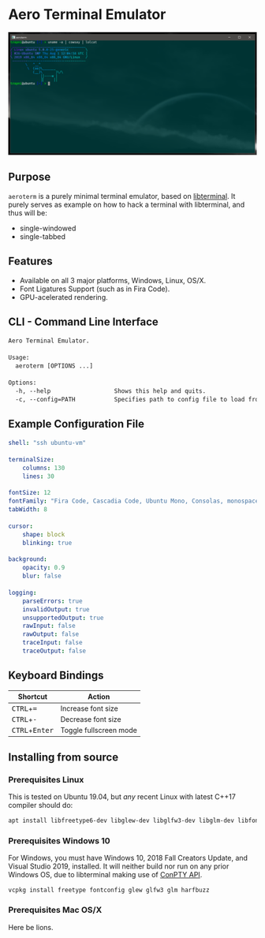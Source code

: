 # Aero Terminal Emulator

![alt text](AeroTerm-Acrylic-Background.png "Aero Terminal with Acrylic Background")

## Purpose

`aeroterm` is a purely minimal terminal emulator, based on
[libterminal](https://github.com/christianparpart/libterminal/).
It purely serves as example on how to hack a terminal with libterminal, and thus will be:

* single-windowed
* single-tabbed

## Features

* Available on all 3 major platforms, Windows, Linux, OS/X.
* Font Ligatures Support (such as in Fira Code).
* GPU-acelerated rendering.

## CLI - Command Line Interface

```txt
Aero Terminal Emulator.

Usage:
  aeroterm [OPTIONS ...]

Options:
  -h, --help                  Shows this help and quits.
  -c, --config=PATH           Specifies path to config file to load from (and save to). [aeroterm.yml]
```

## Example Configuration File

```yaml
shell: "ssh ubuntu-vm"

terminalSize:
    columns: 130
    lines: 30

fontSize: 12
fontFamily: "Fira Code, Cascadia Code, Ubuntu Mono, Consolas, monospace"
tabWidth: 8

cursor:
    shape: block
    blinking: true

background:
    opacity: 0.9
    blur: false

logging:
    parseErrors: true
    invalidOutput: true
    unsupportedOutput: true
    rawInput: false
    rawOutput: false
    traceInput: false
    traceOutput: false
```

## Keyboard Bindings

| Shortcut                          | Action                 |
|-----------------------------------|------------------------|
| <kbd>CTRL</kbd>+<kbd>=</kbd>      | Increase font size     |
| <kbd>CTRL</kbd>+<kbd>-</kbd>      | Decrease font size     |
| <kbd>CTRL</kbd>+<kbd>Enter</kbd>  | Toggle fullscreen mode |

## Installing from source

### Prerequisites Linux

This is tested on Ubuntu 19.04, but *any* recent Linux with latest C++17 compiler should do:

```sh
apt install libfreetype6-dev libglew-dev libglfw3-dev libglm-dev libfontconfig1-dev libharfbuzz-dev
```

### Prerequisites Windows 10

For Windows, you must have Windows 10, 2018 Fall Creators Update, and Visual Studio 2019, installed.
It will neither build nor run on any prior Windows OS, due to libterminal making use of [ConPTY API](https://devblogs.microsoft.com/commandline/windows-command-line-introducing-the-windows-pseudo-console-conpty/).

```psh
vcpkg install freetype fontconfig glew glfw3 glm harfbuzz
```

### Prerequisites Mac OS/X

Here be lions.
